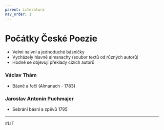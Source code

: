 ```yaml
---
parent: Literatura
nav_order: 1
---
```

# Počátky České Poezie

- Velmi naivní a jednoduché básničky
- Vycházely hlavně almanachy (soubor textů od různých autorů)
- Hodně se objevují překlady cizích autorů

### Václav Thám
- Básně a řeči (Almanach - 1783)

### Jaroslav Antonín Puchmajer
- Sebrání básní a zpěvů 1795

---
#LIT 